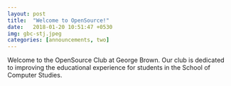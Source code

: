 ```yaml
---
layout: post
title:  "Welcome to OpenSource!"
date:   2018-01-20 10:51:47 +0530
img: gbc-stj.jpeg
categories: [announcements, two]
---
```

Welcome to the OpenSource Club at George Brown. Our club is dedicated to improving the educational experience for students in the School of Computer Studies.

<!-- Check out the [Jekyll docs][jekyll-docs] for more info on how to get the most out of Jekyll. File all bugs/feature requests at [Jekyll’s GitHub repo][jekyll-gh]. If you have questions, you can ask them on [Jekyll Talk][jekyll-talk].

[jekyll-docs]: http://jekyllrb.com/docs/home
[jekyll-gh]:   https://github.com/jekyll/jekyll
[jekyll-talk]: https://talk.jekyllrb.com/ -->
